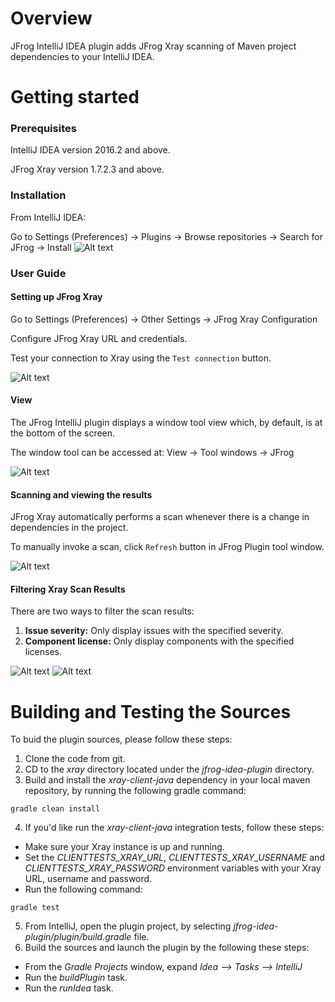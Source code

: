 # Overview
JFrog IntelliJ IDEA plugin adds JFrog Xray scanning of Maven project dependencies to your IntelliJ IDEA.

# Getting started

### Prerequisites
IntelliJ IDEA version 2016.2 and above.

JFrog Xray version 1.7.2.3 and above.

### Installation
From IntelliJ IDEA:

Go to Settings (Preferences) -> Plugins -> Browse repositories -> Search for JFrog -> Install
![Alt text](docs/install.png?raw=true "Installing JFrog plugin")

### User Guide

#### Setting up JFrog Xray
Go to Settings (Preferences) -> Other Settings -> JFrog Xray Configuration

Configure JFrog Xray URL and credentials.

Test your connection to Xray using the ```Test connection``` button.

![Alt text](docs/credentials.png?raw=true "Setting up credentials")

#### View
The JFrog IntelliJ plugin displays a window tool view which, by default, is at the bottom of the screen.

The window tool can be accessed at: View -> Tool windows -> JFrog 

![Alt text](docs/enable_tool_window.png?raw=true "Enable tool window")

#### Scanning and viewing the results
JFrog Xray automatically performs a scan whenever there is a change in dependencies in the project.

To manually invoke a scan, click ```Refresh``` button in JFrog Plugin tool window.

![Alt text](docs/tool_window.png?raw=true "Scan results window")

#### Filtering Xray Scan Results
There are two ways to filter the scan results:
1. **Issue severity:** Only display issues with the specified severity.
2. **Component license:** Only display components with the specified licenses.


![Alt text](docs/filter_issues.png?raw=true "Issues filter")
![Alt text](docs/filter_licenses.png?raw=true "Licenses filter")
# Building and Testing the Sources
To buid the plugin sources, please follow these steps:
1. Clone the code from git.
2. CD to the *xray* directory located under the *jfrog-idea-plugin* directory.
3. Build and install the *xray-client-java* dependency in your local maven repository, by running the following gradle command:
```
gradle clean install
```
4. If you'd like run the *xray-client-java* integration tests, follow these steps:
* Make sure your Xray instance is up and running.
* Set the *CLIENTTESTS_XRAY_URL*, *CLIENTTESTS_XRAY_USERNAME* and *CLIENTTESTS_XRAY_PASSWORD* environment variables with your Xray URL, username and password.
* Run the following command:
```
gradle test
```
5. From IntelliJ, open the plugin project, by selecting *jfrog-idea-plugin/plugin/build.gradle* file.
6. Build the sources and launch the plugin by the following these steps:
* From the *Gradle Projects* window, expand *Idea --> Tasks -->  IntelliJ*
* Run the *buildPlugin* task.
* Run the *runIdea* task.

